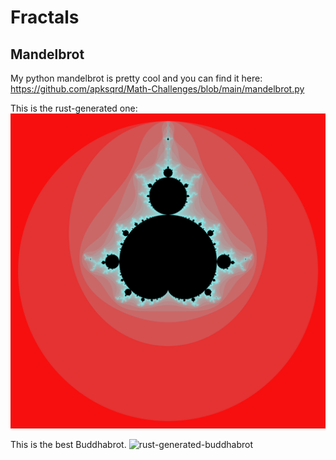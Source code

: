 # Fractals

## Mandelbrot

My python mandelbrot is pretty cool and you can find it here: <https://github.com/apksqrd/Math-Challenges/blob/main/mandelbrot.py>

This is the rust-generated one:
![rust-generated-dist-sqrd-method-500-iter-4096x4096](Buddhabrot/outputs/mandelbrot/differentRange/differentRange.png)

This is the best Buddhabrot.
![rust-generated-buddhabrot](Buddhabrot/outputs/buddhabrot/transposed/transposed.png)

<!-- 
    TODO: save the raw data to make it easy to add more data iteratively. (is there an algorithm to find a new point in an area that hasn't been covered much so far, the easy way would just be to create a completely random point and after a while it will balance out but IDK)
    TODO: use the fact that buddhabrot and mandelbrot are symmetrical
    TODO: change the Option type thing for default settings, just make it a macro
    TODO: Julia sets (combine Julia and mandelbrot)
    TODO: implement more fractals from [3B1B](https://www.youtube.com/watch?v=LqbZpur38nw&t=31s)
    TODO: Chaos game
    TODO: L-system
    TODO: Logistic map
    TODO: Anti-mandelbrot and other similar things (where the c is f(point) and f can be any function. in the normal mandelbrot, f(c) = c) 
-->
